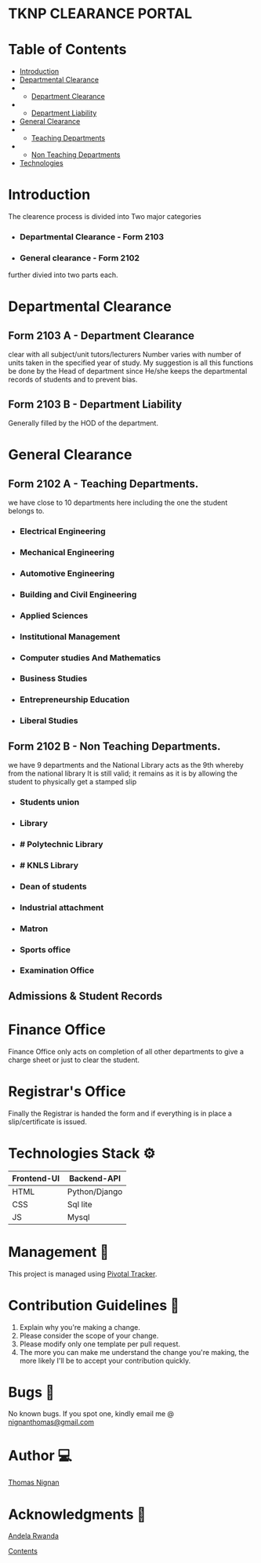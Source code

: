 # TKNP CLEARANCE PORTAL
# Table of Contents
* [Introduction](#Introduction)
* [Departmental Clearance](#Departmental-Clearance)
* * [Department Clearance](##Form-2103-A---Department-Clearance)
* * [Department Liability](##Form-2103-B---Department-Liability)
* [General Clearance](#General-Clearance)
* * [Teaching Departments](##Form-2102-A---Teaching-Departments) 
* * [Non Teaching Departments](##Form-2102-B---Non-Teaching-Departments) 
* [Technologies](#Technologies-Stack-gear)
# Introduction
The clearence process is divided into Two major categories
- ###  Departmental Clearance - Form 2103
- ###  General clearance - Form 2102
further divied into two parts each.

# Departmental Clearance

## Form 2103 A - Department Clearance
clear with all subject/unit tutors/lecturers
Number varies with number of units taken in the specified year of study.
My suggestion is all this functions be done by the Head of department since He/she keeps the departmental records of students and to prevent bias.

## Form 2103 B - Department Liability
Generally filled by the HOD of the department. 

# General Clearance 
## Form 2102 A - Teaching Departments.
we have close to 10 departments here including the one the student belongs to.
- ###  Electrical Engineering
- ###  Mechanical Engineering
- ###  Automotive Engineering
- ###  Building and Civil Engineering
- ###  Applied Sciences
- ###  Institutional Management
- ###  Computer studies And Mathematics
- ###  Business Studies
- ###  Entrepreneurship Education
- ###  Liberal Studies
## Form 2102 B - Non Teaching Departments.
we have 9 departments and the National Library acts as the 9th 
whereby from the national library It is still valid; it remains as it is by allowing the student to physically get a stamped slip
- ###  Students union
- ###  Library
- ### # Polytechnic Library
- ### # KNLS Library
- ###  Dean of students
- ###  Industrial attachment
- ###  Matron
- ###  Sports office
- ###  Examination Office
 ## Admissions & Student Records
# Finance Office
Finance Office only acts on completion of all other departments to give a charge sheet or just to clear the student.
# Registrar's Office
Finally the Registrar is handed the form and if everything is in place a slip/certificate is issued.

# Technologies Stack :gear:
| Frontend-UI | Backend-API    |
| ---------   | -----------    |
| HTML        | Python/Django  |
| CSS         | Sql lite       |
| JS          | Mysql          |

# Management :pencil:
This project is managed using [Pivotal Tracker](https://www.pivotaltracker.com/n/projects/2361810).

# Contribution Guidelines :two_men_holding_hands:
1. Explain why you're making a change.
2. Please consider the scope of your change.
3. Please modify only one template per pull request.
4. The more you can make me understand the change you're making, the more likely I'll be to accept your contribution quickly.

# Bugs :bug:
No known bugs.
If you spot one, kindly email me @ nignanthomas@gmail.com

# Author :computer:
	 
[Thomas Nignan](https://github.com/nignanthomas/)

# Acknowledgments :bow:
[Andela Rwanda](https://www.andela.com)

[Contents](#Table-of-Contents)